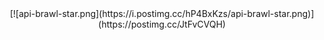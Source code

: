 <div align="center">
[![api-brawl-star.png](https://i.postimg.cc/hP4BxKzs/api-brawl-star.png)](https://postimg.cc/JtFvCVQH)
</div>
